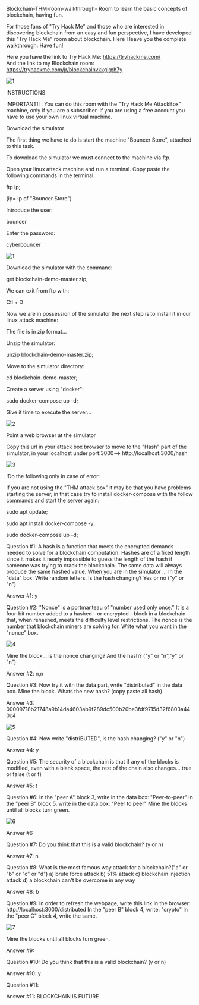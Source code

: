 Blockchain-THM-room-walkthrough-
Room to learn the basic concepts of blockchain, having fun.

For those fans of "Try Hack Me" and those who are interested in discovering blockchain from an easy and fun perspective, I have developed this "Try Hack Me" room about blockchain.
Here I leave you the complete walkthrough. 
Have fun!


Here you have the link to Try Hack Me: https://tryhackme.com/   
And the link to my Blockchain room: https://tryhackme.com/jr/blockchainvkkgjrph7y

![1](https://user-images.githubusercontent.com/109109176/178353266-7c3fdfde-29be-45ee-9d88-6b87c8f98544.jpg)


INSTRUCTIONS

IMPORTANT!! : You can do this room with the "Try Hack Me AttackBox" machine, only if you are a subscriber. If you are using a free account you have to use your own linux virtual machine.


Download the simulator

The first thing we have to do is start the machine "Bouncer Store", attached to this task.

To download the simulator we must connect to the machine via ftp.

Open your linux attack machine and run a terminal. Copy paste the following commands in the terminal:



ftp ip;

(ip= ip of "Bouncer Store")

Introduce the user:

bouncer

Enter the password:

cyberbouncer

![1](https://user-images.githubusercontent.com/109109176/178448664-1864684b-3f29-4ec2-84a3-f9d74f2bcd15.PNG)


Download the simulator with the command:

get blockchain-demo-master.zip;

We can exit from ftp with:

Ctl + D 



Now we are in possession of the simulator the next step is to install it in our linux attack machine:

The file is in zip format...

Unzip the simulator: 

unzip blockchain-demo-master.zip; 

Move to the simulator directory:

cd blockchain-demo-master;

Create a server using "docker":

sudo docker-compose up -d;

Give it time to execute the server...

![2](https://user-images.githubusercontent.com/109109176/178450668-4d3a84e7-e5ee-4aa2-9b93-a8a1b08e8c51.PNG)


Point a web browser at the simulator

Copy this url in your attack box browser to move to the "Hash" part of the simulator, in your localhost under port:3000-->   http://localhost:3000/hash

![3](https://user-images.githubusercontent.com/109109176/178451406-0695884d-f882-4210-bb1a-0b007e8fe110.PNG)


!Do the following only in case of error:

If you are not using the "THM attack box" it may be that you have problems starting the server, in that case try to install docker-compose with the follow commands and start the server again:

sudo apt update;

sudo apt install docker-compose -y;

sudo docker-compose up -d;


Question #1: 
A hash is a function that meets the encrypted demands needed to solve for a blockchain computation. Hashes are of a fixed length since it makes it nearly impossible to guess the length of the hash if someone was trying to crack the blockchain. The same data will always produce the same hashed value.
When you are in the simulator ...
In the "data" box: Write random letters. Is the hash changing? Yes or no ("y" or "n")

Answer #1: 
y

Question #2:
"Nonce" is a portmanteau of "number used only once." It is a four-bit number added to a hashed—or encrypted—block in a blockchain that, when rehashed, meets the difficulty level restrictions. The nonce is the number that blockchain miners are solving for.
Write what you want  in the "nonce" box.

![4](https://user-images.githubusercontent.com/109109176/178451948-64eda2d5-40c5-4ed5-89da-fcab119130c6.PNG)

Mine the block...
is the nonce changing? And the hash? ("y" or "n","y" or "n")

Answer #2:
n,n

Question #3:
Now try it with the data part, write "distributed" in the data box. 
Mine the block.
Whats the new hash? (copy paste all hash)

Answer #3:
00009718b21748a9b14da4603ab9f289dc500b20be3fdf9715d32f6803a440c4

![5](https://user-images.githubusercontent.com/109109176/178456658-a9b628ad-332c-419f-afcc-a289ee28248c.PNG)


Question #4:
Now write  "distriBUTED", is the hash changing? ("y" or "n")

Answer #4:
y

Question #5:
The security of a blockchain is that if any of the blocks is modified, even with a blank space, the rest of the chain also changes... true or false (t or f)

Answer #5:
t

Question #6:
In the "peer A" block 3, write in the data box: "Peer-to-peer" 
In the "peer B" block 5, write in the data box: "Peer to peer" 
Mine the blocks until all blocks turn green.

![6](https://user-images.githubusercontent.com/109109176/178458420-0078a320-2e82-4296-96a4-cffcab94d29b.PNG)

Answer #6

Question #7:
Do you think that this is a valid blockchain? (y or n)

Answer #7:
n

Question #8:
What is the most famous way attack for a blockchain?("a" or "b" or "c" or "d")
a) brute force attack
b) 51% attack
c) blockchain injection attack
d) a blockchain can't be overcome in any way

Answer #8:
b

Question #9:
In order to refresh the webpage, write this link in the browser: http://localhost:3000/distributed
In the "peer B" block 4, write: "crypto"
In the "peer C" block 4, write the same.

![7](https://user-images.githubusercontent.com/109109176/178459467-543c41f9-00c3-4429-bb46-22744d7902e9.PNG)

Mine the blocks until all blocks turn green.

Answer #9:


Question #10:
Do you think that this is a valid blockchain? (y or n)

Answer #10:
y

Question #11:

Answer #11:
BLOCKCHAIN IS FUTURE











